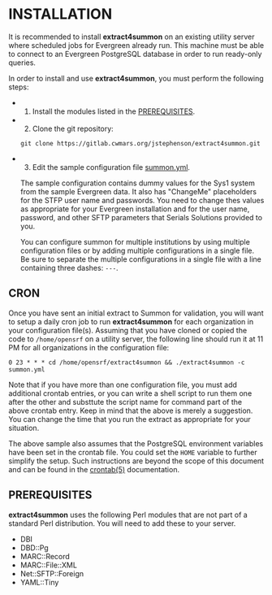 # INSTALLATION

It is recommended to install **extract4summon** on an existing utility
server where scheduled jobs for Evergreen already run.  This machine
must be able to connect to an Evergreen PostgreSQL database in order
to run ready-only queries.

In order to install and use **extract4summon**, you must perform the following steps:

- 1. Install the modules listed in the [PREREQUISITES](#prerequisites).
- 2. Clone the git repository:

    `git clone https://gitlab.cwmars.org/jstephenson/extract4summon.git`

- 3. Edit the sample configuration file [summon.yml](summon.yml).

    The sample configuration contains dummy values for the Sys1 system
    from the sample Evergreen data.  It also has "ChangeMe" placeholders
    for the STFP user name and passwords.  You need to change thes values
    as appropriate for your Evergreen installation and for the user name,
    password, and other SFTP parameters that Serials Solutions provided to
    you.

    You can configure summon for multiple institutions by using multiple
    configuration files or by adding multiple configurations in a single
    file.  Be sure to separate the multiple configurations in a single
    file with a line containing three dashes: `---`.

## CRON

Once you have sent an initial extract to Summon for validation, you
will want to setup a daily cron job to run **extract4summon** for each
organization in your configuration file(s).  Assuming that you have
cloned or copied the code to `/home/opensrf` on a utility server, the
following line should run it at 11 PM for all organizations in the
configuration file:

`0 23 * * * cd /home/opensrf/extract4summon && ./extract4summon -c summon.yml`

Note that if you have more than one configuration file, you must add
additional crontab entries, or you can write a shell script to run
them one after the other and substtute the script name for command
part of the above crontab entry.  Keep in mind that the above is
merely a suggestion.  You can change the time that you run the extract
as appropriate for your situation.

The above sample also assumes that the PostgreSQL environment
variables have been set in the crontab file.  You could set the
`HOME` variable to further simplify the setup.  Such instructions are
beyond the scope of this document and can be found in the
[crontab(5)](http://man.he.net/man5/crontab) documentation.

## PREREQUISITES

**extract4summon** uses the following Perl modules that are not part of
a standard Perl distribution.  You will need to add these to your
server.

- DBI
- DBD::Pg
- MARC::Record
- MARC::File::XML
- Net::SFTP::Foreign
- YAML::Tiny
